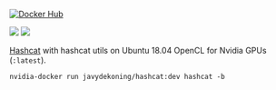 [![Docker Hub](http://dockeri.co/image/javydekoning/hashcat)](https://hub.docker.com/r/javydekoning/hashcat/)

[![](https://images.microbadger.com/badges/version/javydekoning/hashcat.svg)](https://microbadger.com/images/javydekoning/hashcat "Get your own version badge on microbadger.com")
[![](https://images.microbadger.com/badges/image/javydekoning/hashcat.svg)](https://microbadger.com/images/javydekoning/hashcat "Get your own image badge on microbadger.com")

[Hashcat](https://hashcat.net/hashcat/) with hashcat utils on Ubuntu 18.04 OpenCL for Nvidia GPUs (`:latest`).

```
nvidia-docker run javydekoning/hashcat:dev hashcat -b
```